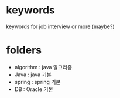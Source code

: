 # keywords
keywords for job interview
or more (maybe?)

# folders
- algorithm : java 알고리즘 
- Java : java 기본 
- spring : spring 기본
- DB : Oracle 기본 
